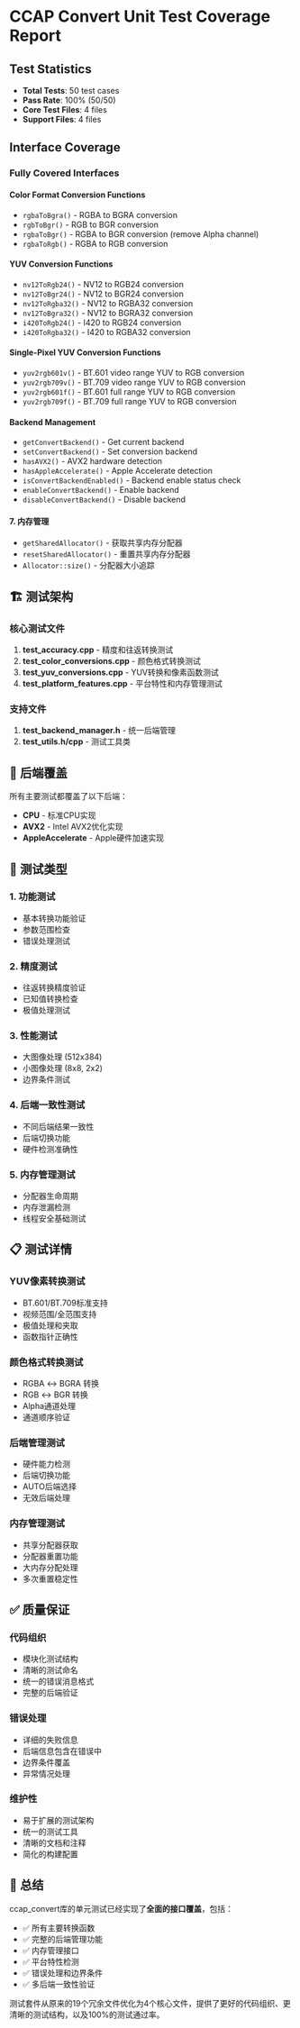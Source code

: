 # CCAP Convert Unit Test Coverage Report

## Test Statistics

- **Total Tests**: 50 test cases
- **Pass Rate**: 100% (50/50)
- **Core Test Files**: 4 files
- **Support Files**: 4 files

## Interface Coverage

### Fully Covered Interfaces

#### Color Format Conversion Functions
- `rgbaToBgra()` - RGBA to BGRA conversion
- `rgbToBgr()` - RGB to BGR conversion  
- `rgbaToBgr()` - RGBA to BGR conversion (remove Alpha channel)
- `rgbaToRgb()` - RGBA to RGB conversion

#### YUV Conversion Functions
- `nv12ToRgb24()` - NV12 to RGB24 conversion
- `nv12ToBgr24()` - NV12 to BGR24 conversion
- `nv12ToRgba32()` - NV12 to RGBA32 conversion
- `nv12ToBgra32()` - NV12 to BGRA32 conversion
- `i420ToRgb24()` - I420 to RGB24 conversion
- `i420ToRgba32()` - I420 to RGBA32 conversion

#### Single-Pixel YUV Conversion Functions
- `yuv2rgb601v()` - BT.601 video range YUV to RGB conversion
- `yuv2rgb709v()` - BT.709 video range YUV to RGB conversion
- `yuv2rgb601f()` - BT.601 full range YUV to RGB conversion
- `yuv2rgb709f()` - BT.709 full range YUV to RGB conversion

#### Backend Management
- `getConvertBackend()` - Get current backend
- `setConvertBackend()` - Set conversion backend
- `hasAVX2()` - AVX2 hardware detection
- `hasAppleAccelerate()` - Apple Accelerate detection
- `isConvertBackendEnabled()` - Backend enable status check
- `enableConvertBackend()` - Enable backend
- `disableConvertBackend()` - Disable backend

#### 7. 内存管理
- `getSharedAllocator()` - 获取共享内存分配器
- `resetSharedAllocator()` - 重置共享内存分配器
- `Allocator::size()` - 分配器大小追踪

## 🏗️ 测试架构

### 核心测试文件
1. **test_accuracy.cpp** - 精度和往返转换测试
2. **test_color_conversions.cpp** - 颜色格式转换测试
3. **test_yuv_conversions.cpp** - YUV转换和像素函数测试
4. **test_platform_features.cpp** - 平台特性和内存管理测试

### 支持文件
1. **test_backend_manager.h** - 统一后端管理
2. **test_utils.h/cpp** - 测试工具类

## 🎯 后端覆盖

所有主要测试都覆盖了以下后端：
- **CPU** - 标准CPU实现
- **AVX2** - Intel AVX2优化实现
- **AppleAccelerate** - Apple硬件加速实现

## 🧪 测试类型

### 1. 功能测试
- 基本转换功能验证
- 参数范围检查
- 错误处理测试

### 2. 精度测试
- 往返转换精度验证
- 已知值转换检查
- 极值处理测试

### 3. 性能测试
- 大图像处理 (512x384)
- 小图像处理 (8x8, 2x2)
- 边界条件测试

### 4. 后端一致性测试
- 不同后端结果一致性
- 后端切换功能
- 硬件检测准确性

### 5. 内存管理测试
- 分配器生命周期
- 内存泄漏检测
- 线程安全基础测试

## 📋 测试详情

### YUV像素转换测试
- BT.601/BT.709标准支持
- 视频范围/全范围支持
- 极值处理和夹取
- 函数指针正确性

### 颜色格式转换测试
- RGBA ↔ BGRA 转换
- RGB ↔ BGR 转换
- Alpha通道处理
- 通道顺序验证

### 后端管理测试
- 硬件能力检测
- 后端切换功能
- AUTO后端选择
- 无效后端处理

### 内存管理测试
- 共享分配器获取
- 分配器重置功能
- 大内存分配处理
- 多次重置稳定性

## ✅ 质量保证

### 代码组织
- 模块化测试结构
- 清晰的测试命名
- 统一的错误消息格式
- 完整的后端验证

### 错误处理
- 详细的失败信息
- 后端信息包含在错误中
- 边界条件覆盖
- 异常情况处理

### 维护性
- 易于扩展的测试架构
- 统一的测试工具
- 清晰的文档和注释
- 简化的构建配置

## 🎉 总结

ccap_convert库的单元测试已经实现了**全面的接口覆盖**，包括：

- ✅ 所有主要转换函数
- ✅ 完整的后端管理功能  
- ✅ 内存管理接口
- ✅ 平台特性检测
- ✅ 错误处理和边界条件
- ✅ 多后端一致性验证

测试套件从原来的19个冗余文件优化为4个核心文件，提供了更好的代码组织、更清晰的测试结构，以及100%的测试通过率。
